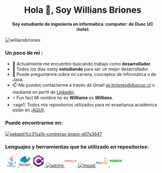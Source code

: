 <h1 align="center"> Hola 👋, Soy Willians Briones</h1>
<h4 align="center"> Soy estudiante de ingeniería en informática :computer: de Duoc UC :hotel:</h4>

<p align="left"> <img src="https://img.shields.io/badge/Desarrollador%20en%20java-B0310F" alt="williansbriones"/></p>

### Un poco de mi :
- 🔭 Actualmente me encuentro buscando trabajo como __desarrollador__.
- 🌱 Todos los días estoy __estudiando__ para ser un mejor desarrollador.
- 💬 Puede preguntarme sobre mi carrera, conceptos de informática o de Java.
- 📫 Me puedes contactarme a través de Gmail wi.briones@duocuc.cl o mediante mi perfil de [LinkedIn](https://www.linkedin.com/in/willians-felipe-briones-munoz-2a3292252/).
- ⚡ Fun fact Mi nombre no es __*Williams*__ es __*Willians*__.
- :rage1: Todos mis repositorios utilizados para mi enseñanza académica están en [¡AQUI!](https://github.com/williansbriones?tab=repositories).

### Puede encontrarme en:
<p align="left">
<a href="https://www.linkedin.com/in/willians-felipe-briones-munoz-2a3292252/" target="blank"><img align="center" src="https://raw.githubusercontent.com/rahuldkjain/github-profile-readme-generator/master/src/images/icons/Social/linked-in-alt.svg" alt="sebasti%c3%a1n-contreras-bravo-a07a3847" height="30" width="40" /></a>
</p>

### Lenguajes y herramientas que he utilizado en repositorios:
<p aling="left" >
  <a href="https://www.java.com" target="_blank" rel="noreferrer"> <img src="https://raw.githubusercontent.com/devicons/devicon/master/icons/java/java-original.svg" alt="java" width="40" height="40"/> </a>
  <a href="https://www.docker.com/" target="_blank" rel="noreferrer"> <img src="https://raw.githubusercontent.com/devicons/devicon/master/icons/docker/docker-original-wordmark.svg" alt="docker" width="40"   height="40"/> </a>
  <a href="https://www.w3schools.com/cs/" target="_blank" rel="noreferrer"> <img src="https://raw.githubusercontent.com/devicons/devicon/master/icons/csharp/csharp-original.svg" alt="csharp" width="40"   height="40"/> </a>
  <a href="https://spring.io/" target="_blank" rel="noreferrer"> <img src="https://www.vectorlogo.zone/logos/springio/springio-icon.svg" alt="spring" width="40" height="40"/> </a>
  <a href="https://www.oracle.com/" target="_blank" rel="noreferrer"> <img src="https://raw.githubusercontent.com/devicons/devicon/master/icons/oracle/oracle-original.svg" alt="oracle" width="40" height="40"/> </a>
  <a href="https://www.microsoft.com/en-us/sql-server" target="_blank" rel="noreferrer"> <img src="https://www.svgrepo.com/show/303229/microsoft-sql-server-logo.svg" alt="mssql" width="40" height="40"/> </a>
  <a href="https://www.mysql.com/" target="_blank" rel="noreferrer"> <img src="https://raw.githubusercontent.com/devicons/devicon/master/icons/mysql/mysql-original-wordmark.svg" alt="mysql" width="40" height="40"/> </a>
  <a href="https://www.nginx.com" target="_blank" rel="noreferrer"> <img src="https://raw.githubusercontent.com/devicons/devicon/master/icons/nginx/nginx-original.svg" alt="nginx" width="40" height="40"/> </a>
  
</p>
<!--
**williansbriones/williansbriones** is a ✨ _special_ ✨ repository because its `README.md` (this file) appears on your GitHub profile.

Here are some ideas to get you started:

- 🔭 I’m currently working on ...
- 🌱 I’m currently learning ...
- 👯 I’m looking to collaborate on ...
- 🤔 I’m looking for help with ...
- 💬 Ask me about ...
- 📫 How to reach me: ...
- 😄 Pronouns: ...
- ⚡ Fun fact: ...
-->
